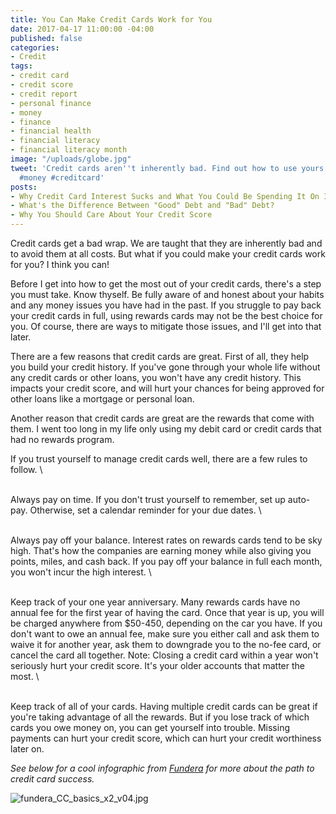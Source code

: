 ```yaml
---
title: You Can Make Credit Cards Work for You
date: 2017-04-17 11:00:00 -04:00
published: false
categories:
- Credit
tags:
- credit card
- credit score
- credit report
- personal finance
- money
- finance
- financial health
- financial literacy
- financial literacy month
image: "/uploads/globe.jpg"
tweet: 'Credit cards aren''t inherently bad. Find out how to use yours properly! #credit
  #money #creditcard'
posts:
- Why Credit Card Interest Sucks and What You Could Be Spending It On Instead
- What's the Difference Between "Good" Debt and "Bad" Debt?
- Why You Should Care About Your Credit Score
---
```


Credit cards get a bad wrap. We are taught that they are inherently bad and to avoid them at all costs. But what if you could make your credit cards work for you? I think you can!

Before I get into how to get the most out of your credit cards, there's a step you must take. Know thyself. Be fully aware of and honest about your habits and any money issues you have had in the past. If you struggle to pay back your credit cards in full, using rewards cards may not be the best choice for you.
 Of course, there are ways to mitigate those issues, and I'll get into that later.

There are a few reasons that credit cards are great. First of all, they help you build your credit history. If you've gone through your whole life without any credit cards or other loans, you won't have any credit history. This impacts your credit score, and will hurt your chances for being approved for other loans like a mortgage or personal loan.

Another reason that credit cards are great are the rewards that come with them. I went too long in my life only using my debit card or credit cards that had no rewards program. 

If you trust yourself to manage credit cards well, there are a few rules to follow. 
\

\
Always pay on time. If you don't trust yourself to remember, set up auto-pay. Otherwise, set a calendar reminder for your due dates.
\

\
Always pay off your balance. Interest rates on rewards cards tend to be sky high. That's how the companies are earning money while also giving you points, miles, and cash back. If you pay off your balance in full each month, you won't incur the high interest.
\

\
Keep track of your one year anniversary. Many rewards cards have no annual fee for the first year of having the card. Once that year is up, you will be charged anywhere from $50-450, depending on the car you have. If you don't want to owe an annual fee, make sure you either call and ask them to waive it for another year, ask them to downgrade you to the no-fee card, or cancel the card all together. Note: Closing a credit card within a year won't seriously hurt your credit score. It's your older accounts that matter the most.
\

\
Keep track of all of your cards. Having multiple credit cards can be great if you're taking advantage of all the rewards. But if you lose track of which cards you owe money on, you can get yourself into trouble. Missing payments can hurt your credit score, which can hurt your credit worthiness later on.

*See below for a cool infographic from [Fundera](https://www.fundera.com/) for more about the path to credit card success.*

![fundera_CC_basics_x2_v04.jpg](/uploads/fundera_CC_basics_x2_v04.jpg)